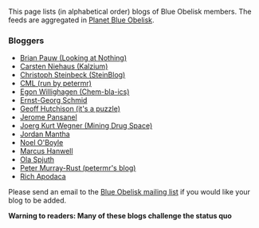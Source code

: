 This page lists (in alphabetical order) blogs of Blue Obelisk members. The feeds are aggregated in [Planet Blue Obelisk](http://cb.openmolecules.net/index.php?category=Blue%20Obelisk). 

### Bloggers

  * [Brian Pauw (Looking at Nothing)](http://www.lookingatnothing.com)
  * [Carsten Niehaus (Kalzium)](http://www.livejournal.com/users/cniehaus/)
  * [Christoph Steinbeck (SteinBlog)](http://wiki.cubic.uni-koeln.de/blog/index.php)
  * [CML (run by petermr)](http://wwmm.ch.cam.ac.uk/blogs/cml)
  * [Egon Willighagen (Chem-bla-ics)](https://chem-bla-ics.linkedchemistry.info/)
  * [Ernst-Georg Schmid](http://theplateisbad.blogspot.com)
  * [Geoff Hutchison (it's a puzzle)](http://geoffhutchison.net/blog/categories/blue-obelisk/)
  * [Jerome Pansanel](http://pansanel.blogspot.com)
  * [Joerg Kurt Wegner (Mining Drug Space)](http://miningdrugs.blogspot.com)
  * [Jordan Mantha](http://laserjock.wordpress.com/tag/chemistry/)
  * [Noel O'Boyle](http://baoilleach.blogspot.com)
  * [Marcus Hanwell](http://blog.cryos.net/categories/16-Chemistry)
  * [Ola Spjuth](http://bioclipse.blogspot.com)
  * [Peter Murray-Rust (petermr's blog)](http://wwmm.ch.cam.ac.uk/blogs/murrayrust)
  * [Rich Apodaca](http://octetsource.com)

Please send an email to the [Blue Obelisk mailing list](Mailing_List) if you would like your blog to be added. 

**Warning to readers: Many of these blogs challenge the status quo**
